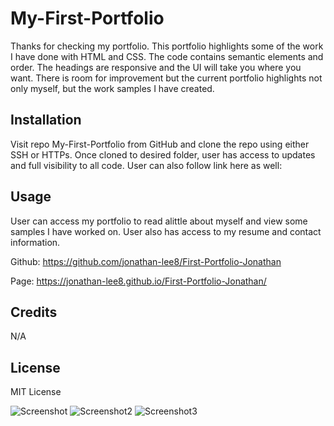 # My-First-Portfolio

Thanks for checking my portfolio. This portfolio highlights some of the work I have done with HTML and CSS. The code contains semantic elements and order. The headings are responsive and the UI will take you where you want. There is room for improvement but the current portfolio highlights not only myself, but the work samples I have created.

## Installation

Visit repo My-First-Portfolio from GitHub and clone the repo using either SSH or HTTPs. Once cloned to desired folder, user has access to updates and full visibility to all code. User can also follow link here as well:

## Usage

User can access my portfolio to read alittle about myself and view some samples I have worked on. User also has access to my resume and contact information.

Github:
https://github.com/jonathan-lee8/First-Portfolio-Jonathan

Page:
https://jonathan-lee8.github.io/First-Portfolio-Jonathan/

## Credits

N/A

## License

MIT License


![Screenshot](https://user-images.githubusercontent.com/109776043/185331423-ede8ab06-bd1d-4c4a-a917-d70a2a22752c.png)
![Screenshot2](https://user-images.githubusercontent.com/109776043/185331470-ec5b82ef-d187-462a-9f39-647f0c1f2c44.png)
![Screenshot3](https://user-images.githubusercontent.com/109776043/185331506-4085fd54-5629-40fa-a95c-2740443c8b89.png)
